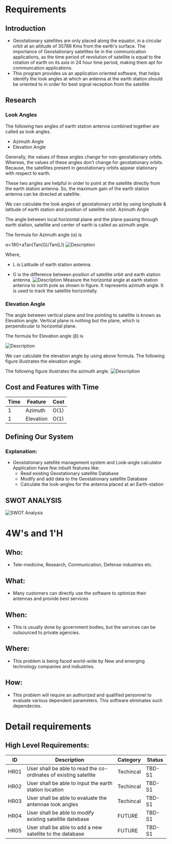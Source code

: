 # Requirements
## Introduction
* Geostationary satellites are only placed along the equator, in a circular orbit at an altitude of 35786 Kms from the earth's surface. The importance of Geostationary satellites lie in the communication applications, as the time period of revolution of satellite is equal to the rotation of earth on its axis in 24 hour time period, making them apt for communcation applications.
* This program provides us an application oriented software, that helps identify the look angles at which an antenna at the earth station should be oriented to in order for best signal reception from the satellite

## Research
### Look Angles

The following two angles of earth station antenna combined together are called as look angles.

 *   Azimuth Angle
 *   Elevation Angle

Generally, the values of these angles change for non-geostationary orbits. Whereas, the values of these angles don’t change for geostationary orbits. Because, the satellites present in geostationary orbits appear stationary with respect to earth.

These two angles are helpful in order to point at the satellite directly from the earth station antenna. So, the maximum gain of the earth station antenna can be directed at satellite.

We can calculate the look angles of geostationary orbit by using longitude & latitude of earth station and position of satellite orbit.
Azimuth Angle

The angle between local horizontal plane and the plane passing through earth station, satellite and center of earth is called as azimuth angle.

The formula for Azimuth angle (α) is

α=180+aTan(Tan(G)/Tan(L))
![Description](https://github.com/MRK4863/LTTS_project/blob/main/1_Requirements/azimuth_formula.jpg)

Where,

*    L is Latitude of earth station antenna.

*    G is the difference between position of satellite orbit and earth station antenna.
![Description](https://github.com/MRK4863/LTTS_project/blob/main/1_Requirements/azimuth_angle.png)
Measure the horizontal angle at earth station antenna to north pole as shown in figure. It represents azimuth angle. It is used to track the satellite horizontally.
### Elevation Angle

The angle between vertical plane and line pointing to satellite is known as Elevation angle. Vertical plane is nothing but the plane, which is perpendicular to horizontal plane.

The formula for Elevation angle (β) is

![Description](https://github.com/MRK4863/LTTS_project/blob/main/1_Requirements/elevation_formula.jpg)

We can calculate the elevation angle by using above formula. The following figure illustrates the elevation angle.

The following figure illustrates the azimuth angle.
![Description](https://github.com/MRK4863/LTTS_project/blob/main/1_Requirements/elevation_angle.png)

## Cost and Features with Time 
| Time | Feature | Cost  |
| -----| ------  | ----- |
| 1    |Azimuth  | O(1)  |
| 1    |Elevation| O(1)  |

## Defining Our System

### Explanation:
* Geostationary satellite management system and Look-angle calculator Application have few inbuilt features like:
    * Read existing Geostationary satellite Database
    * Modify and add data to the Geostationary satellite Database 
    * Calculate the look-angles for the antenna placed at an Earth-station

## SWOT ANALYSIS
![SWOT Analysis](https://github.com/MRK4863/LTTS_project/blob/main/1_Requirements/swot_analysis.png)

# 4W&#39;s and 1&#39;H

## Who:
* Tele-medicine, Research, Communication, Defense industries etc.

## What:
* Many customers can directly use the software to optimize their antennas and provide best services

## When:
* This is usually done by government bodies, but the services can be outsourced to private agencies.

## Where:
* This problem is being faced world-wide by New and emerging technology companies and indiustries.

## How:
* This problem will require an authorized and qualified personnel to evaluate various dependent parameters. This software eliminates such dependecies.

# Detail requirements
## High Level Requirements: 
| ID | Description | Category | Status | 
| ----- | ----- | ------- | ---------|
| HR01 | User shall be able to read the co-ordinates of existing satellite | Techincal | TBD-S1 | 
| HR02 | User shall be able to input the earth station location | Techincal | TBD-S1 |
| HR03 | User shall be able to evaluate the antennae look angles | Techincal | TBD-S1 |
| HR04 | User shall be able to modify existing satellite datebase | FUTURE | TBD-S1 |
| HR05 | User shall be able to add a new satellite to the database | FUTURE | TBD-S1 |

